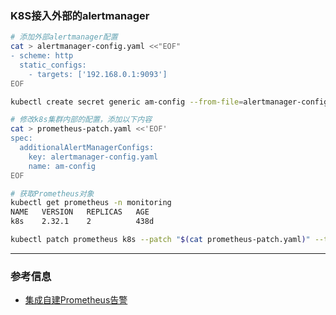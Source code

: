 ### K8S接入外部的alertmanager
```bash
# 添加外部alertmanager配置
cat > alertmanager-config.yaml <<"EOF"
- scheme: http
  static_configs:
    - targets: ['192.168.0.1:9093']
EOF

kubectl create secret generic am-config --from-file=alertmanager-config.yaml

# 修改k8s集群内部的配置，添加以下内容
cat > prometheus-patch.yaml <<'EOF'
spec:
  additionalAlertManagerConfigs:
    key: alertmanager-config.yaml
    name: am-config
EOF

# 获取Prometheus对象
kubectl get prometheus -n monitoring
NAME   VERSION   REPLICAS   AGE
k8s    2.32.1    2          438d

kubectl patch prometheus k8s --patch "$(cat prometheus-patch.yaml)" --type=merge
```
---
### 参考信息
- [集成自建Prometheus告警](https://www.alibabacloud.com/help/zh/arms/alarm-operation-center/integrate-self-managed-prometheus-instances-with-arms)